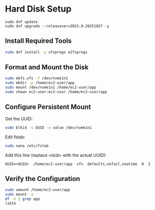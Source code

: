 # Hard Disk Setup
```
sudo dnf update
sudo dnf upgrade --releasever=2023.9.20251027 -y
```

## Install Required Tools

```bash
sudo dnf install -y xfsprogs e2fsprogs
```

## Format and Mount the Disk

```bash
sudo mkfs.xfs -f /dev/nvme1n1
sudo mkdir -p /home/ec2-user/app
sudo mount /dev/nvme1n1 /home/ec2-user/app
sudo chown ec2-user:ec2-user /home/ec2-user/app
```

## Configure Persistent Mount

Get the UUID:

```bash
sudo blkid -s UUID -o value /dev/nvme1n1
```

Edit fstab:

```bash
sudo nano /etc/fstab
```

Add this line (replace `<UUID>` with the actual UUID):

```
UUID=<UUID>  /home/ec2-user/app  xfs  defaults,nofail,noatime  0  2
```

## Verify the Configuration

```bash
sudo umount /home/ec2-user/app
sudo mount -a
df -h | grep app
lsblk
```